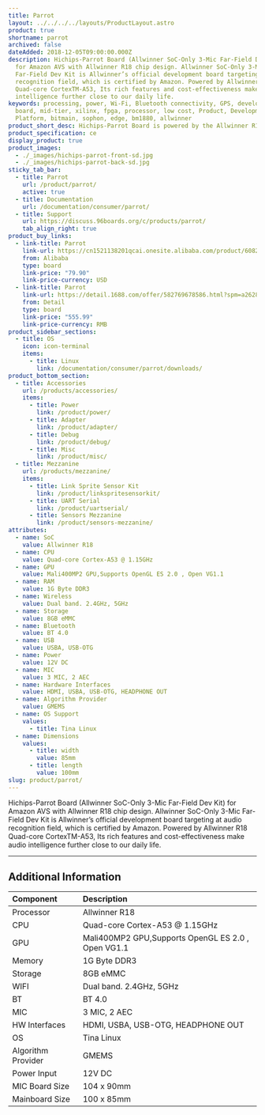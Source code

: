```yaml
---
title: Parrot
layout: ../../../../layouts/ProductLayout.astro
product: true
shortname: parrot
archived: false
dateAdded: 2018-12-05T09:00:00.000Z
description: Hichips-Parrot Board (Allwinner SoC-Only 3-Mic Far-Field Dev Kit)
  for Amazon AVS with Allwinner R18 chip design. Allwinner SoC-Only 3-Mic
  Far-Field Dev Kit is Allwinner’s official development board targeting at audio
  recognition field, which is certified by Amazon. Powered by Allwinner R18
  Quad-core CortexTM-A53, Its rich features and cost-effectiveness make audio
  intelligence further close to our daily life.
keywords: processing, power, Wi-Fi, Bluetooth connectivity, GPS, development,
  board, mid-tier, xilinx, fpga, processor, low cost, Product, Development,
  Platform, bitmain, sophon, edge, bm1880, allwinner
product_short_desc: Hichips-Parrot Board is powered by the Allwinner R18
product_specification: ce
display_product: true
product_images:
  - ./_images/hichips-parrot-front-sd.jpg
  - ./_images/hichips-parrot-back-sd.jpg
sticky_tab_bar:
  - title: Parrot
    url: /product/parrot/
    active: true
  - title: Documentation
    url: /documentation/consumer/parrot/
  - title: Support
    url: https://discuss.96boards.org/c/products/parrot/
    tab_align_right: true
product_buy_links:
  - link-title: Parrot
    link-url: https://cn1521138201qcai.onesite.alibaba.com/product/60820889942-0/Support_Amazon_AVS_3_Mai_far_field_pickup_development_board.html?spm=a2700.onesite.costePro14.1.6ab71b72O5bI8s
    from: Alibaba
    type: board
    link-price: "79.90"
    link-price-currency: USD
  - link-title: Parrot
    link-url: https://detail.1688.com/offer/582769678586.html?spm=a26286.8292837.0.0.491d749fGHTC2N
    from: Detail
    type: board
    link-price: "555.99"
    link-price-currency: RMB
product_sidebar_sections:
  - title: OS
    icon: icon-terminal
    items:
      - title: Linux
        link: /documentation/consumer/parrot/downloads/
product_bottom_section:
  - title: Accessories
    url: /products/accessories/
    items:
      - title: Power
        link: /product/power/
      - title: Adapter
        link: /product/adapter/
      - title: Debug
        link: /product/debug/
      - title: Misc
        link: /product/misc/
  - title: Mezzanine
    url: /products/mezzanine/
    items:
      - title: Link Sprite Sensor Kit
        link: /product/linkspritesensorkit/
      - title: UART Serial
        link: /product/uartserial/
      - title: Sensors Mezzanine
        link: /product/sensors-mezzanine/
attributes:
  - name: SoC
    value: Allwinner R18
  - name: CPU
    value: Quad-core Cortex-A53 @ 1.15GHz
  - name: GPU
    value: Mali400MP2 GPU,Supports OpenGL ES 2.0 , Open VG1.1
  - name: RAM
    value: 1G Byte DDR3
  - name: Wireless
    value: Dual band. 2.4GHz, 5GHz
  - name: Storage
    value: 8GB eMMC
  - name: Bluetooth
    value: BT 4.0
  - name: USB
    value: USBA, USB-OTG
  - name: Power
    value: 12V DC
  - name: MIC
    value: 3 MIC, 2 AEC
  - name: Hardware Interfaces
    value: HDMI, USBA, USB-OTG, HEADPHONE OUT
  - name: Algorithm Provider
    value: GMEMS
  - name: OS Support
    values:
      - title: Tina Linux
  - name: Dimensions
    values:
      - title: width
        value: 85mm
      - title: length
        value: 100mm
slug: product/parrot/
---
```


Hichips-Parrot Board (Allwinner SoC-Only 3-Mic Far-Field Dev Kit) for Amazon AVS
with Allwinner R18 chip design. Allwinner SoC-Only 3-Mic Far-Field Dev Kit is Allwinner’s official development board targeting at audio recognition field, which is certified by Amazon. Powered by Allwinner R18 Quad-core CortexTM-A53, Its rich features and cost-effectiveness make audio intelligence further close to our daily life.

***

## Additional Information

|   Component          |   Description                                                                                    |
|:---------------------|:-------------------------------------------------------------------------------------------------|
| Processor            | Allwinner R18                                                                                    |
| CPU                  | Quad-core Cortex-A53 @ 1.15GHz                                                                   |
| GPU                  | Mali400MP2 GPU,Supports OpenGL ES 2.0 , Open VG1.1                                               |
| Memory               | 1G Byte DDR3                                                                                     |
| Storage              | 8GB eMMC                                                                                         |
| WIFI                 | Dual band. 2.4GHz, 5GHz                                                                          |
| BT                   | BT 4.0                                                                                           |
| MIC                  | 3 MIC, 2 AEC                                                                                     |
| HW Interfaces        | HDMI, USBA, USB-OTG, HEADPHONE OUT                                                               |
| OS                   | Tina Linux                                                                                       |
| Algorithm Provider   | GMEMS                                                                                            |
| Power Input          | 12V DC                                                                                           |
| MIC Board Size       | 104 x 90mm                                                                                       |
| Mainboard Size       | 100 x 85mm                                                                                       |
